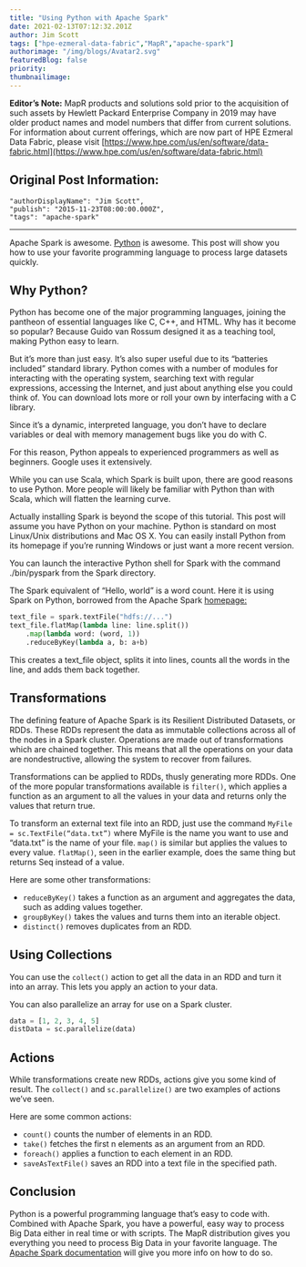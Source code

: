 ```yaml
---
title: "Using Python with Apache Spark"
date: 2021-02-13T07:12:32.201Z
author: Jim Scott 
tags: ["hpe-ezmeral-data-fabric","MapR","apache-spark"]
authorimage: "/img/blogs/Avatar2.svg"
featuredBlog: false
priority:
thumbnailimage:
---
```

**Editor’s Note:** MapR products and solutions sold prior to the acquisition of such assets by Hewlett Packard Enterprise Company in 2019 may have older product names and model numbers that differ from current solutions. For information about current offerings, which are now part of HPE Ezmeral Data Fabric, please visit [https://www.hpe.com/us/en/software/data-fabric.html](https://www.hpe.com/us/en/software/data-fabric.html)

## Original Post Information:

```
"authorDisplayName": "Jim Scott",
"publish": "2015-11-23T08:00:00.000Z",
"tags": "apache-spark"
```
---
Apache Spark is awesome. <a target='\_blank'  href='https://www.python.org/'>Python</a> is awesome. This post will show you how to use your favorite programming language to process large datasets quickly.

## Why Python?

Python has become one of the major programming languages, joining the pantheon of essential languages like C, C++, and HTML. Why has it become so popular? Because Guido van Rossum designed it as a teaching tool, making Python easy to learn.

But it’s more than just easy. It’s also super useful due to its “batteries included” standard library. Python comes with a number of modules for interacting with the operating system, searching text with regular expressions, accessing the Internet, and just about anything else you could think of. You can download lots more or roll your own by interfacing with a C library.

Since it’s a dynamic, interpreted language, you don’t have to declare variables or deal with memory management bugs like you do with C.

For this reason, Python appeals to experienced programmers as well as beginners. Google uses it extensively.

While you can use Scala, which Spark is built upon, there are good reasons to use Python. More people will likely be familiar with Python than with Scala, which will flatten the learning curve.

Actually installing Spark is beyond the scope of this tutorial. This post will assume you have Python on your machine. Python is standard on most Linux/Unix distributions and Mac OS X. You can easily install Python from its homepage if you’re running Windows or just want a more recent version.

You can launch the interactive Python shell for Spark with the command ./bin/pyspark from the Spark directory.

The Spark equivalent of “Hello, world” is a word count. Here it is using Spark on Python, borrowed from the Apache Spark <a target='\_blank'  href='http://spark.apache.org/'>homepage:</a>

```python
text_file = spark.textFile("hdfs://...")
text_file.flatMap(lambda line: line.split())
    .map(lambda word: (word, 1))
    .reduceByKey(lambda a, b: a+b)

```

This creates a text_file object, splits it into lines, counts all the words in the line, and adds them back together.

## Transformations

The defining feature of Apache Spark is its Resilient Distributed Datasets, or RDDs. These RDDs represent the data as immutable collections across all of the nodes in a Spark cluster. Operations are made out of transformations which are chained together. This means that all the operations on your data are nondestructive, allowing the system to recover from failures.

Transformations can be applied to RDDs, thusly generating more RDDs. One of the more popular transformations available is `filter()`, which applies a function as an argument to all the values in your data and returns only the values that return true.

To transform an external text file into an RDD, just use the command `MyFile = sc.TextFile(“data.txt”)` where MyFile is the name you want to use and “data.txt” is the name of your file. `map()` is similar but applies the values to every value. `flatMap()`, seen in the earlier example, does the same thing but returns Seq instead of a value.

Here are some other transformations:

*   `reduceByKey()` takes a function as an argument and aggregates the data, such as adding values together.
*   `groupByKey()` takes the values and turns them into an iterable object.
*   `distinct()` removes duplicates from an RDD.

## Using Collections

You can use the `collect()` action to get all the data in an RDD and turn it into an array. This lets you apply an action to your data.

You can also parallelize an array for use on a Spark cluster.

```python
data = [1, 2, 3, 4, 5]
distData = sc.parallelize(data)

```

## Actions

While transformations create new RDDs, actions give you some kind of result. The `collect()` and `sc.parallelize()` are two examples of actions we’ve seen.

Here are some common actions:

*   `count()` counts the number of elements in an RDD.
*   `take()` fetches the first n elements as an argument from an RDD.
*   `foreach()` applies a function to each element in an RDD.
*   `saveAsTextFile()` saves an RDD into a text file in the specified path.

## Conclusion

Python is a powerful programming language that’s easy to code with. Combined with Apache Spark, you have a powerful, easy way to process Big Data either in real time or with scripts. The MapR distribution gives you everything you need to process Big Data in your favorite language. The <a target='\_blank'  href='http://spark.apache.org/documentation.html'>Apache Spark documentation</a> will give you more info on how to do so.